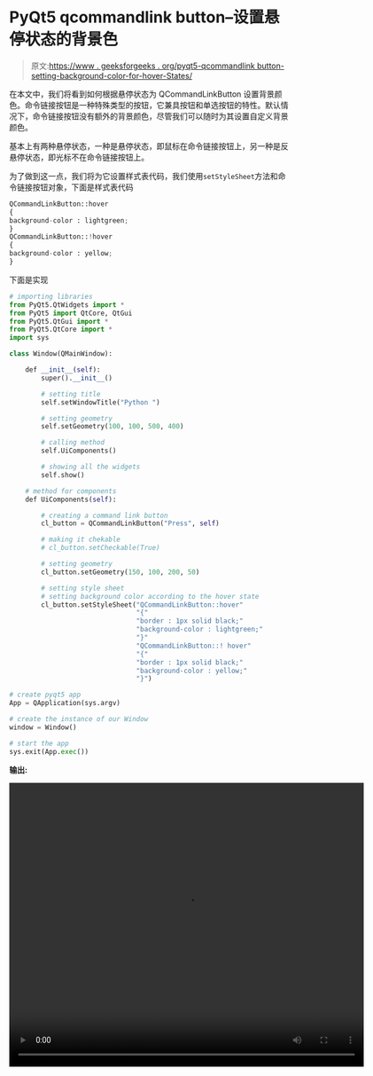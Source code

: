 # PyQt5 qcommandlink button–设置悬停状态的背景色

> 原文:[https://www . geeksforgeeks . org/pyqt5-qcommandlink button-setting-background-color-for-hover-States/](https://www.geeksforgeeks.org/pyqt5-qcommandlinkbutton-setting-background-color-for-hover-states/)

在本文中，我们将看到如何根据悬停状态为 QCommandLinkButton 设置背景颜色。命令链接按钮是一种特殊类型的按钮，它兼具按钮和单选按钮的特性。默认情况下，命令链接按钮没有额外的背景颜色，尽管我们可以随时为其设置自定义背景颜色。

基本上有两种悬停状态，一种是悬停状态，即鼠标在命令链接按钮上，另一种是反悬停状态，即光标不在命令链接按钮上。

为了做到这一点，我们将为它设置样式表代码，我们使用`setStyleSheet`方法和命令链接按钮对象，下面是样式表代码

```py
QCommandLinkButton::hover
{
background-color : lightgreen;
}
QCommandLinkButton::!hover
{
background-color : yellow;
}

```

下面是实现

```py
# importing libraries
from PyQt5.QtWidgets import * 
from PyQt5 import QtCore, QtGui
from PyQt5.QtGui import * 
from PyQt5.QtCore import * 
import sys

class Window(QMainWindow):

    def __init__(self):
        super().__init__()

        # setting title
        self.setWindowTitle("Python ")

        # setting geometry
        self.setGeometry(100, 100, 500, 400)

        # calling method
        self.UiComponents()

        # showing all the widgets
        self.show()

    # method for components
    def UiComponents(self):

        # creating a command link button
        cl_button = QCommandLinkButton("Press", self)

        # making it chekable
        # cl_button.setCheckable(True)

        # setting geometry
        cl_button.setGeometry(150, 100, 200, 50)

        # setting style sheet
        # setting background color according to the hover state
        cl_button.setStyleSheet("QCommandLinkButton::hover"
                                "{"
                                "border : 1px solid black;"
                                "background-color : lightgreen;"
                                "}"
                                "QCommandLinkButton::! hover"
                                "{"
                                "border : 1px solid black;"
                                "background-color : yellow;"
                                "}")

# create pyqt5 app
App = QApplication(sys.argv)

# create the instance of our Window
window = Window()

# start the app
sys.exit(App.exec())
```

**输出:**

<video class="wp-video-shortcode" id="video-442074-1" width="640" height="512" preload="metadata" controls=""><source type="video/mp4" src="https://media.geeksforgeeks.org/wp-content/uploads/20200630035158/Python-2020-06-30-03-51-35.mp4?_=1">[https://media.geeksforgeeks.org/wp-content/uploads/20200630035158/Python-2020-06-30-03-51-35.mp4](https://media.geeksforgeeks.org/wp-content/uploads/20200630035158/Python-2020-06-30-03-51-35.mp4)</video>
